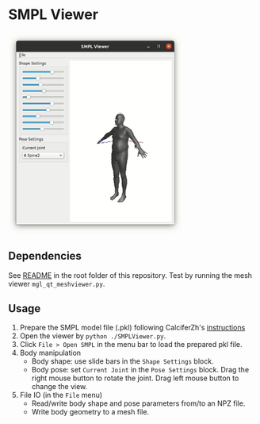 # SMPL Viewer

<img src="https://github.com/zishun/pyqt-meshviewer/raw/master/imgs/screenshot_smpl.gif" width="350"/>

## Dependencies

See [README](../../) in the root folder of this repository. Test by running the mesh viewer ```mgl_qt_meshviewer.py```.


## Usage

1. Prepare the SMPL model file (.pkl) following CalciferZh's [instructions](https://github.com/CalciferZh/SMPL)
2. Open the viewer by ```python ./SMPLViewer.py```.
3. Click ```File > Open SMPL``` in the menu bar to load the prepared pkl file.
4. Body manipulation
    * Body shape: use slide bars in the ```Shape Settings``` block.
    * Body pose: set ```Current Joint``` in the ```Pose Settings``` block. Drag the right mouse button to rotate the joint. Drag left mouse button to change the view.
5. File IO (in the ```File``` menu)
    * Read/write body shape and pose parameters from/to an NPZ file.
    * Write body geometry to a mesh file.
